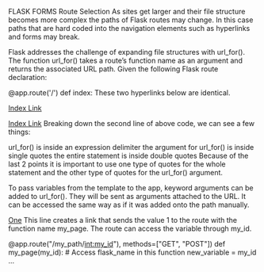 FLASK FORMS
Route Selection
As sites get larger and their file structure becomes more complex the paths of Flask routes may change. In this case paths that are hard coded into the navigation elements such as hyperlinks and forms may break.

Flask addresses the challenge of expanding file structures with url_for(). The function url_for() takes a route’s function name as an argument and returns the associated URL path. Given the following Flask route declaration:

@app.route('/')
def index:
These two hyperlinks below are identical.

<a href="/">Index Link</a>
 
<a href="{{ url_for('index') }}">Index Link</a>
Breaking down the second line of above code, we can see a few things:

url_for() is inside an expression delimiter
the argument for url_for() is inside single quotes
the entire statement is inside double quotes
Because of the last 2 points it is important to use one type of quotes for the whole statement and the other type of quotes for the url_for() argument.

To pass variables from the template to the app, keyword arguments can be added to url_for(). They will be sent as arguments attached to the URL. It can be accessed the same way as if it was added onto the path manually.

<a href="{{ url_for('my_page', id=1) }}">One</a>
This line creates a link that sends the value 1 to the route with the function name my_page. The route can access the variable through my_id.

@app.route("/my_path/<int:my_id>"), methods=["GET", "POST"])
def my_page(my_id):
    # Access flask_name in this function
    new_variable = my_id
    ...